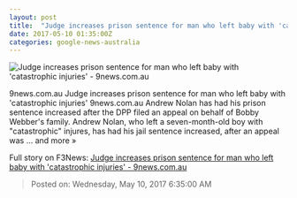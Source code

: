 ```yaml
---
layout: post
title:  "Judge increases prison sentence for man who left baby with 'catastrophic injuries' - 9news.com.au"
date: 2017-05-10 01:35:00Z
categories: google-news-australia
---
```


![Judge increases prison sentence for man who left baby with 'catastrophic injuries' - 9news.com.au](http://prod.static9.net.au/_/media/2017/05/10/11/31/pjimage(52).ashx)

9news.com.au Judge increases prison sentence for man who left baby with 'catastrophic injuries' 9news.com.au Andrew Nolan has had his prison sentence increased after the DPP filed an appeal on behalf of Bobby Webber's family. Andrew Nolan, who left a seven-month-old boy with "catastrophic" injures, has had his jail sentence increased, after an appeal was ... and more »


Full story on F3News: [Judge increases prison sentence for man who left baby with 'catastrophic injuries' - 9news.com.au](http://www.f3nws.com/n/KkSRGE)

> Posted on: Wednesday, May 10, 2017 6:35:00 AM
